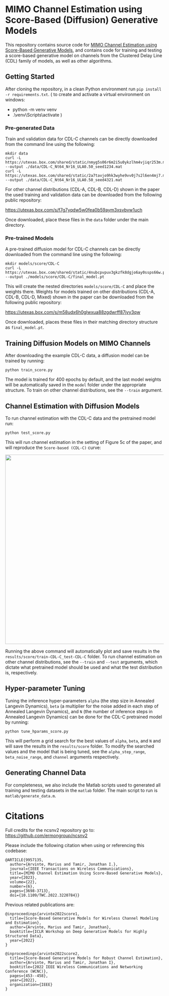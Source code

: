 # MIMO Channel Estimation using Score-Based (Diffusion) Generative Models

This repository contains source code for [MIMO Channel Estimation using Score-Based Generative Models](https://arxiv.org/abs/2204.07122), and contains code for training and testing a score-based generative model on channels from the Clustered Delay Line (CDL) family of models, as well as other algorithms.

## Getting Started
After cloning the repository, in a clean Python environment run `pip install -r requirements.txt`.
(
to create and activate a virtual environment on windows:
- python -m venv venv 
- .\venv\Scripts\activate
)

### Pre-generated Data
Train and validation data for CDL-C channels can be directly downloaded from the command line using the following:
```
mkdir data
curl -L https://utexas.box.com/shared/static/nmyg5s06r6m2i5u0ykzlhm4vjiqr253m.mat --output ./data/CDL-C_Nt64_Nr16_ULA0.50_seed1234.mat
curl -L https://utexas.box.com/shared/static/2a7tavjo9hk3wyhe9vv0j7s2l6en4mj7.mat --output ./data/CDL-C_Nt64_Nr16_ULA0.50_seed4321.mat
```

For other channel distributions (CDL-A, CDL-B, CDL-D) shown in the paper the used training and validation data can be downloaded from the following public repository:

https://utexas.box.com/s/f7g7yqdw5w0fea0b59aym3xsvbvw1uch

Once downloaded, place these files in the `data` folder under the main directory.

### Pre-trained Models
A pre-trained diffusion model for CDL-C channels can be directly downloaded from the command line using the following:
```
mkdir models/score/CDL-C
curl -L https://utexas.box.com/shared/static/4nubcpvpuv3gkzfk8dgjo6ay0ssps66w.pt --output ./models/score/CDL-C/final_model.pt
```

This will create the nested directories `models/score/CDL-C` and place the weights there. Weights for models trained on other distributions (CDL-A, CDL-B, CDL-D, Mixed) shown in the paper can be downloaded from the following public repository:

https://utexas.box.com/s/m58udx6h0glwxua88zgdwrff87jvy3qw

Once downloaded, places these files in their matching directory structure as `final_model.pt`.

## Training Diffusion Models on MIMO Channels
After downloading the example CDL-C data, a diffusion model can be trained by running:
```
python train_score.py
```

The model is trained for 400 epochs by default, and the last model weights will be automatically saved in the `model` folder under the appropriate structure. To train on other channel distributions, see the `--train` argument.

## Channel Estimation with Diffusion Models
To run channel estimation with the CDL-C data and the pretrained model run:
```
python test_score.py
````

This will run channel estimation in the setting of Figure 5c of the paper, and will reproduce the `Score-based (CDL-C)` curve:

<img src="https://github.com/utcsilab/score-based-channels/blob/main/figures/fig5c_legend.png" width="860" height="600">

Running the above command will automatically plot and save results in the `results/score/train-CDL-C_test-CDL-C` folder. To run channel estimation on other channel distributions, see the `--train` and `--test` arguments, which dictate what pretrained model should be used and what the test distribution is, respectively.

## Hyper-parameter Tuning
Tuning the inference hyper-parameters `alpha` (the step size in Annealed Langevin Dynamics), `beta` (a multiplier for the noise added in each step of Annealed Langevin Dynamics), and `N` (the number of inference steps in Annealed Langevin Dynamics) can be done for the CDL-C pretrained model by running:
```
python tune_hparams_score.py
```

This will perform a grid search for the best values of `alpha`, `beta`, and `N` and will save the results in the `results/score` folder. To modify the searched values and the model that is being tuned, see the `alpha_step_range`, `beta_noise_range`, and `channel` arguments respectively.

## Generating Channel Data
For completeness, we also include the Matlab scripts used to generated all training and testing datasets in the `matlab` folder. The main script to run is `matlab/generate_data.m`.

# Citations
Full credits for the ncsnv2 repository go to: https://github.com/ermongroup/ncsnv2

Please include the following citation when using or referencing this codebase:
```
@ARTICLE{9957135,
  author={Arvinte, Marius and Tamir, Jonathan I.},
  journal={IEEE Transactions on Wireless Communications}, 
  title={MIMO Channel Estimation Using Score-Based Generative Models}, 
  year={2023},
  volume={22},
  number={6},
  pages={3698-3713},
  doi={10.1109/TWC.2022.3220784}}
```

Previous related publications are:
```
@inproceedings{arvinte2022score1,
  title={Score-Based Generative Models for Wireless Channel Modeling and Estimation},
  author={Arvinte, Marius and Tamir, Jonathan},
  booktitle={ICLR Workshop on Deep Generative Models for Highly Structured Data},
  year={2022}
}

@inproceedings{arvinte2022score2,
  title={Score-Based Generative Models for Robust Channel Estimation},
  author={Arvinte, Marius and Tamir, Jonathan I},
  booktitle={2022 IEEE Wireless Communications and Networking Conference (WCNC)},
  pages={453--458},
  year={2022},
  organization={IEEE}
}
```
